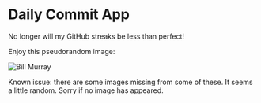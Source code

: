 Daily Commit App
================
No longer will my GitHub streaks be less than perfect!

Enjoy this pseudorandom image:

![Bill Murray](http://www.fillmurray.com/300/600 "Bill Murray")

Known issue: there are some images missing from some of these. It seems a little random. Sorry if no image has appeared.